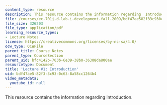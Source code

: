 ```yaml
---
content_type: resource
description: This resource contains the information regarding  Introduction.
file: /courses/ec-701j-d-lab-i-development-fall-2009/bdf47ae582f33c930c638a58cc1264b4_MITEC_701JF09_lec01_nb.pdf
file_size: 326203
file_type: application/pdf
learning_resource_types:
- Lecture Notes
license: https://creativecommons.org/licenses/by-nc-sa/4.0/
ocw_type: OCWFile
parent_title: Course Notes
parent_type: CourseSection
parent_uid: bfc4142b-703b-6e39-38b0-36308da800ae
resourcetype: Document
title: 'Lecture #1: Introduction'
uid: bdf47ae5-82f3-3c93-0c63-8a58cc1264b4
video_metadata:
  youtube_id: null
---
```

This resource contains the information regarding  Introduction.
